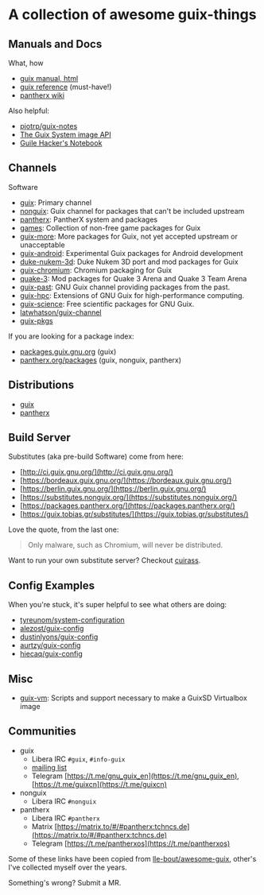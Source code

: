 # A collection of awesome guix-things

## Manuals and Docs

What, how

- [guix manual, html](https://guix.gnu.org/manual/en/html_node/)
- [guix reference](https://guix.gnu.org/guix-refcard.pdf) (must-have!)
- [pantherx wiki](https://wiki.pantherx.org/Table-of-contents/)

Also helpful:

- [pjotrp/guix-notes](https://gitlab.com/pjotrp/guix-notes)
- [The Guix System image API](https://othacehe.org/the-guix-system-image-api.html)
- [Guile Hacker's Notebook](https://jeko.frama.io/)

## Channels

Software

- [guix](https://git.savannah.gnu.org/cgit/guix.git): Primary channel
- [nonguix](https://gitlab.com/nonguix/nonguix): Guix channel for packages that can't be included upstream
- [pantherx](https://git.pantherx.org/development/panther): PantherX system and packages
- [games](https://gitlab.com/guix-gaming-channels/games): Collection of non-free game packages for Guix
- [guix-more](https://framagit.org/tyreunom/guix-more): More packages for Guix, not yet accepted upstream or unacceptable
- [guix-android](https://framagit.org/tyreunom/guix-android): Experimental Guix packages for Android development
- [duke-nukem-3d](https://gitlab.com/guix-gaming-channels/duke-nukem-3d): Duke Nukem 3D port and mod packages for Guix
- [guix-chromium](https://gitlab.com/mbakke/guix-chromium): Chromium packaging for Guix
- [quake-3](https://gitlab.com/guix-gaming-channels/quake-3): Mod packages for Quake 3 Arena and Quake 3 Team Arena
- [guix-past](https://gitlab.inria.fr/guix-hpc/guix-past): GNU Guix channel providing packages from the past.
- [guix-hpc](https://gitlab.inria.fr/guix-hpc/guix-hpc): Extensions of GNU Guix for high-performance computing.
- [guix-science](https://github.com/guix-science/guix-science): Free scientific packages for GNU Guix.
- [latwhatson/guix-channel](https://github.com/flatwhatson/guix-channel)
- [guix-pkgs](https://notabug.org/jlicht/guix-pkgs.git)

If you are looking for a package index:

- [packages.guix.gnu.org](https://packages.guix.gnu.org/) (guix)
- [pantherx.org/packages](https://www.pantherx.org/packages/) (guix, nonguix, pantherx)

## Distributions

- [guix](https://guix.gnu.org/)
- [pantherx](https://www.pantherx.org/)

## Build Server

Substitutes (aka pre-build Software) come from here:

- [http://ci.guix.gnu.org/](http://ci.guix.gnu.org/)
- [https://bordeaux.guix.gnu.org/](https://bordeaux.guix.gnu.org/)
- [https://berlin.guix.gnu.org/](https://berlin.guix.gnu.org/)
- [https://substitutes.nonguix.org/](https://substitutes.nonguix.org/)
- [https://packages.pantherx.org/](https://packages.pantherx.org/)
- [https://guix.tobias.gr/substitutes/](https://guix.tobias.gr/substitutes/)

Love the quote, from the last one:

> Only malware, such as Chromium, will never be distributed.

Want to run your own substitute server? Checkout [cuirass](https://guix.gnu.org/cuirass/).

## Config Examples

When you're stuck, it's super helpful to see what others are doing:

- [tyreunom/system-configuration](https://framagit.org/tyreunom/system-configuration)
- [alezost/guix-config](https://github.com/alezost/guix-config)
- [dustinlyons/guix-config](https://github.com/dustinlyons/guix-config)
- [aurtzy/guix-config](https://github.com/aurtzy/guix-config)
- [hiecaq/guix-config](https://github.com/hiecaq/guix-config)

## Misc

- [guix-vm](https://github.com/palfrey/guix-vm): Scripts and support necessary to make a GuixSD Virtualbox image

## Communities

- guix
  - Libera IRC `#guix`, `#info-guix`
  - [mailing list](https://guix.gnu.org/contact/)
  - Telegram [https://t.me/gnu_guix_en](https://t.me/gnu_guix_en), [https://t.me/guixcn](https://t.me/guixcn)
- nonguix
  - Libera IRC `#nonguix`
- pantherx
  - Libera IRC `#pantherx`
  - Matrix [https://matrix.to/#/#pantherx:tchncs.de](https://matrix.to/#/#pantherx:tchncs.de)
  - Telegram [https://t.me/pantherxos](https://t.me/pantherxos)

Some of these links have been copied from [lle-bout/awesome-guix](https://sr.ht/~lle-bout/awesome-guix/), other's I've collected myself over the years.

Something's wrong? Submit a MR.